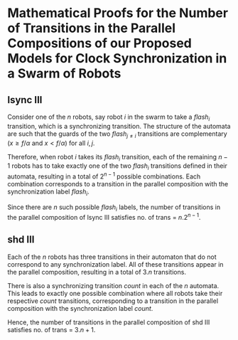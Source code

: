 # Mathematical Proofs for the Number of Transitions in the Parallel Compositions of our Proposed Models for Clock Synchronization in a Swarm of Robots

## lsync III

Consider one of the $n$ robots, say robot $i$ in the swarm to take a $flash_i$ transition, which is a synchronizing transition. The structure of the automata are such that the guards of the two $flash_{j\neq i}$ transitions are complementary ($x \geq f/\alpha$ and $x < f/\alpha$) for all $i,j$.

Therefore, when robot $i$ takes its $flash_i$ transition, each of the remaining $n-1$ robots has to take exactly one of the two $flash_i$ transitions defined in their automata, resulting in a total of $2^{n-1}$ possible combinations. Each combination corresponds to a transition in the parallel composition with the synchronization label $flash_i$.

Since there are $n$ such possible $flash_i$ labels, the number of transitions in the parallel composition of lsync III satisfies no. of trans = $n.2^{n-1}$.

## shd III

Each of the $n$ robots has three transitions in their automaton that do not correspond to any synchronization label. All of these transitions appear in the parallel composition, resulting in a total of $3.n$ transitions.

There is also a synchronizing transition $count$ in each of the $n$ automata. This leads to exactly one possible combination where all robots take their respective $count$ transitions, corresponding to a transition in the parallel composition with the synchronization label $count$.

Hence, the number of transitions in the parallel composition of shd III satisfies no. of trans = $3.n+1$.
